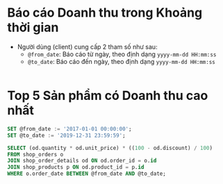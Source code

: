 
# Báo cáo Doanh thu trong Khoảng thời gian
- Người dùng (client) cung cấp 2 tham số như sau:
    - `@from_date`: Báo cáo từ ngày, theo định dạng `yyyy-mm-dd HH:mm:ss`
    - `@to_date`: Báo cáo đến ngày, theo định dạng `yyyy-mm-dd HH:mm:ss`

```sql

```

# Top 5 Sản phẩm có Doanh thu cao nhất
```sql
SET @from_date := '2017-01-01 00:00:00';
SET @to_date := '2019-12-31 23:59:59';

SELECT (od.quantity * od.unit_price) * ((100 - od.discount) / 100)
FROM shop_orders o
JOIN shop_order_details od ON od.order_id = o.id
JOIN shop_products p ON od.product_id = p.id
WHERE o.order_date BETWEEN @from_date AND @to_date;


```